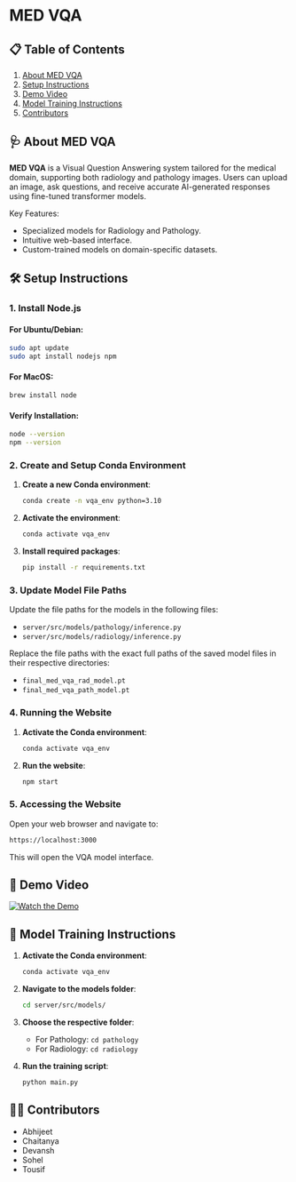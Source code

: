 # MED VQA

## 📋 Table of Contents
1. [About MED VQA](#-about-med-vqa)
2. [Setup Instructions](#-setup-instructions)
3. [Demo Video](#-demo-video)
4. [Model Training Instructions](#-model-training-instructions)
5. [Contributors](#-contributors)

## 🩺 About MED VQA

**MED VQA** is a Visual Question Answering system tailored for the medical domain, supporting both radiology and pathology images. Users can upload an image, ask questions, and receive accurate AI-generated responses using fine-tuned transformer models.

Key Features:
- Specialized models for Radiology and Pathology.
- Intuitive web-based interface.
- Custom-trained models on domain-specific datasets.

## 🛠️ Setup Instructions

### 1. Install Node.js

#### For Ubuntu/Debian:
```bash
sudo apt update
sudo apt install nodejs npm
```

#### For MacOS:
```bash
brew install node
```

#### Verify Installation:
```bash
node --version
npm --version
```

### 2. Create and Setup Conda Environment

1. **Create a new Conda environment**:
   ```bash
   conda create -n vqa_env python=3.10
   ```

2. **Activate the environment**:
   ```bash
   conda activate vqa_env
   ```

3. **Install required packages**:
   ```bash
   pip install -r requirements.txt
   ```

### 3. Update Model File Paths

Update the file paths for the models in the following files:

- `server/src/models/pathology/inference.py`
- `server/src/models/radiology/inference.py`

Replace the file paths with the exact full paths of the saved model files in their respective directories:

- `final_med_vqa_rad_model.pt`
- `final_med_vqa_path_model.pt`

### 4. Running the Website

1. **Activate the Conda environment**:
   ```bash
   conda activate vqa_env
   ```

2. **Run the website**:
   ```bash
   npm start
   ```

### 5. Accessing the Website

Open your web browser and navigate to:

```bash
https://localhost:3000
```

This will open the VQA model interface.

## 🎥 Demo Video

[![Watch the Demo](https://img.youtube.com/vi/bFl-fEqAkVM/0.jpg)](https://youtu.be/bFl-fEqAkVM)

## 🧠 Model Training Instructions

1. **Activate the Conda environment**:
   ```bash
   conda activate vqa_env
   ```

2. **Navigate to the models folder**:
   ```bash
   cd server/src/models/
   ```

3. **Choose the respective folder**:
   - For Pathology: `cd pathology`
   - For Radiology: `cd radiology`

4. **Run the training script**:
   ```bash
   python main.py
   ```

## 👨‍💻 Contributors

- Abhijeet  
- Chaitanya  
- Devansh  
- Sohel  
- Tousif